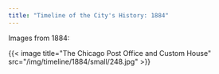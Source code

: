 ```yaml
---
title: "Timeline of the City's History: 1884"
---
```

Images from 1884:

{{< image title="The Chicago Post Office and Custom House" src="/img/timeline/1884/small/248.jpg" >}}